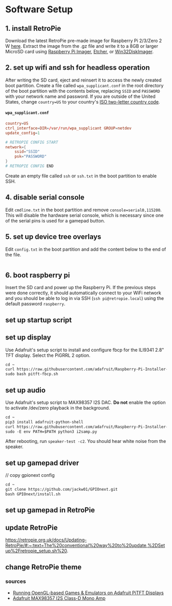 # Software Setup

## 1. install RetroPie

Download the latest RetroPie pre-made image for Raspberry Pi 2/3/Zero 2 W [here](https://retropie.org.uk/download/). Extract the image from the .gz file and write it to a 8GB or larger MicroSD card using [Raspberry Pi Imager](https://www.raspberrypi.com/software/), [Etcher](https://etcher.balena.io/), or [Win32DiskImager](https://sourceforge.net/projects/win32diskimager/).

## 2. set up wifi and ssh for headless operation

After writing the SD card, eject and reinsert it to access the newly created boot partition. Create a file called `wpa_supplicant.conf` in the root directory of the boot partition with the contents below, replacing `SSID` and `PASSWORD` with your network name and password. If you are outside of the United States, change `country=US` to your country's [ISO two-letter country code](https://en.wikipedia.org/wiki/List_of_ISO_3166_country_codes).

#### `wpa_supplicant.conf`

```conf
country=US
ctrl_interface=DIR=/var/run/wpa_supplicant GROUP=netdev
update_config=1

# RETROPIE CONFIG START
network={
    ssid="SSID"
    psk="PASSWORD"
}
# RETROPIE CONFIG END
```

Create an empty file called `ssh` or `ssh.txt` in the boot partition to enable SSH.

## 4. disable serial console

Edit `cmdline.txt` in the boot partition and remove `console=serial0,115200`. This will disable the hardware serial console, which is necessary since one of the serial pins is used for a gamepad button.

## 5. set up device tree overlays

Edit `config.txt` in the boot partition and add the content below to the end of the file.

```txt
```

## 6. boot raspberry pi

Insert the SD card and power up the Raspberry Pi. If the previous steps were done correctly, it should automatically connect to your WiFi network and you should be able to log in via SSH (`ssh pi@retropie.local`) using the default password `raspberry`.

## set up startup script

## set up display

Use Adafruit's setup script to install and configure fbcp for the ILI9341 2.8" TFT display. Select the PiGRRL 2 option.

```txt
cd ~
curl https://raw.githubusercontent.com/adafruit/Raspberry-Pi-Installer-Scripts/master/pitft-fbcp.sh > pitft-fbcp.sh
sudo bash pitft-fbcp.sh
```

## set up audio

Use Adafruit's setup script to MAX98357 I2S DAC. **Do not** enable the option to activate /dev/zero playback in the background.

```txt
cd ~
pip3 install adafruit-python-shell
curl https://raw.githubusercontent.com/adafruit/Raspberry-Pi-Installer-Scripts/main/i2samp.py > i2samp.py
sudo -E env PATH=$PATH python3 i2samp.py
```

After rebooting, run `speaker-test -c2`. You should hear white noise from the speaker.

## set up gamepad driver

// copy gpionext config



```txt
cd ~
git clone https://github.com/jackw01/GPIOnext.git
bash GPIOnext/install.sh
```

## set up gamepad in RetroPie

## update RetroPie

https://retropie.org.uk/docs/Updating-RetroPie/#:~:text=The%20conventional%20way%20to%20update,%2DSetup%2Fretropie_setup.sh%20.

## change RetroPie theme


### sources
- [Running OpenGL-based Games & Emulators on Adafruit PiTFT Displays](https://learn.adafruit.com/running-opengl-based-games-and-emulators-on-adafruit-pitft-displays/)
- [Adafruit MAX98357 I2S Class-D Mono Amp](https://learn.adafruit.com/adafruit-max98357-i2s-class-d-mono-amp/overview)
